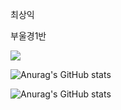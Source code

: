 최상익

부울경1반

<img src="https://img.shields.io/badge/Python-3766AB?style=flat-square&logo=Python&logoColor=white"/>

![Anurag's GitHub stats](https://github-readme-stats-git-masterrstaa-rickstaa.vercel.app/api?username=csi9876)

![Anurag's GitHub stats](https://github-readme-stats.vercel.app/api?username=csi9876&theme=aura&show_icons=true)

